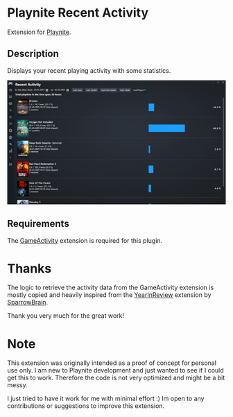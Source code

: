 # Playnite Recent Activity
Extension for [Playnite](https://playnite.link/).

## Description
Displays your recent playing activity with some statistics.

![demo screenshot](demo/Screenshot01.png)
## Requirements
The [GameActivity](https://github.com/Lacro59/playnite-gameactivity-plugin) extension is required for this plugin.

# Thanks
The logic to retrieve the activity data from the GameActivity extension is mostly copied and heavily inspired
from the [YearInReview](https://github.com/SparrowBrain/Playnite.YearInReview) extension by 
[SparrowBrain](https://github.com/SparrowBrain).

Thank you very much for the great work!

# Note
This extension was originally intended as a proof of concept for personal use only.
I am new to Playnite development and just wanted to see if I could get this to work.
Therefore the code is not very optimized and might be a bit messy. 

I just tried to have it work for me with minimal effort :)
Im open to any contributions or suggestions to improve this extension.